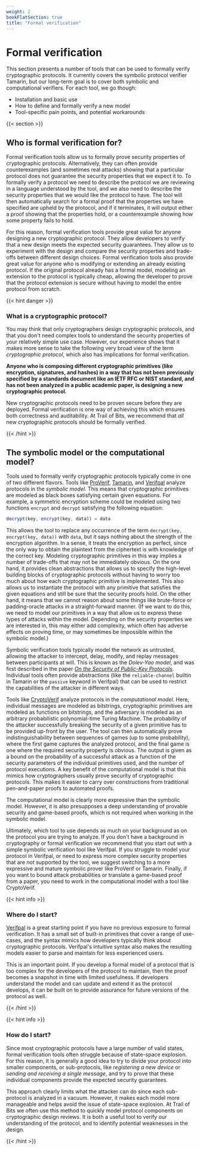 ```yaml
---
weight: 2
bookFlatSection: true
title: "Formal verification"
---
```


# Formal verification

This section presents a number of tools that can be used to formally verify
cryptographic protocols. It currently covers the symbolic protocol verifier
Tamarin, but our long-term goal is to cover both symbolic and computational
verifiers. For each tool, we go though:

- Installation and basic use
- How to define and formally verify a new model
- Tool-specific pain points, and potential workarounds

{{< section >}}

## Who is formal verification for?

Formal verification tools allow us to formally prove security properties of cryptographic protocols. Alternatively, they
can often provide counterexamples (and sometimes real attacks) showing that a particular protocol does not guarantee the
security properties that we expect it to. To formally verify a protocol we need to describe the protocol we are
reviewing in a language understood by the tool, and we also need to describe the security properties that we would like
the protocol to have. The tool will then automatically search for a formal proof that the properties we have specified
are upheld by the protocol, and if it terminates, it will output either a proof showing that the properties hold, or a
counterexample showing how some property fails to hold.

For this reason, formal verification tools provide great value for anyone designing a new cryptographic protocol. They
allow developers to verify that a new design meets the expected security guarantees. They allow us to experiment with
the design and compare the security properties and trade-offs between different design choices. Formal verification
tools also provide great value for anyone who is modifying or extending an already existing protocol. If the original
protocol already has a formal model, modeling an extension to the protocol is typically cheap, allowing the developer to
prove that the protocol extension is secure without having to model the entire protocol from scratch.

{{< hint danger >}}

### What is a cryptographic protocol?

You may think that only cryptographers design cryptographic protocols, and that you don't need complex tools to
understand the security properties of your relatively simple use case. However, our experience shows that it makes more
sense to take the following very broad view of the term _cryptographic protocol_, which also has implications for formal
verification.

**Anyone who is composing different cryptographic primitives (like encryption, signatures, and hashes) in a way that has
not been previously specified by a standards document like an IETF RFC or NIST standard, and has not been analyzed in a
public academic paper, is designing a new cryptographic protocol.**

New cryptographic protocols need to be proven secure before they are deployed. Formal verification is one way of
achieving this which ensures both correctness and auditability. At Trail of Bits, we recommend that _all_ new
cryptographic protocols should be formally verified.

{{< /hint >}}

## The symbolic model or the computational model?

Tools used to formally verify cryptographic protocols typically come in one of two different flavors. Tools like
[ProVerif](https://bblanche.gitlabpages.inria.fr/proverif/), [Tamarin](https://tamarin-prover.com/), and
[Verifpal](https://verifpal.com/) analyze protocols in the _symbolic model_. This means that cryptographic primitives
are modeled as black boxes satisfying certain given equations. For example, a symmetric encryption scheme could be
modeled using two functions `encrypt` and `decrypt` satisfying the following equation:

```js
decrypt(key, encrypt(key, data)) = data
```

This allows the tool to replace any occurrence of the term `decrypt(key, encrypt(key, data))` with `data`, but it says
nothing about the strength of the encryption algorithm. In a sense, it treats the encryption as perfect, since the only
way to obtain the plaintext from the ciphertext is with knowledge of the correct key. Modeling cryptographic primitives
in this way implies a number of trade-offs that may not be immediately obvious. On the one hand, it provides clean
abstractions that allows us to specify the high-level building blocks of cryptographic protocols without having to worry
too much about how each cryptographic primitive is implemented. This also allows us to instantiate the protocol with any
primitive that satisfies the given equations and still be sure that the security proofs hold. On the other hand, it
means that we cannot reason about some things like brute-force or padding-oracle attacks in a straight-forward manner.
(If we want to do this, we need to model our primitives in a way that allow us to express these types of attacks within
the model. Depending on the security properties we are interested in, this may either add complexity, which often has
adverse effects on proving time, or may sometimes be impossible within the symbolic model.)

Symbolic verification tools typically model the network as untrusted, allowing the attacker to intercept, delay, modify,
and replay messages between participants at will. This is known as the _Dolev-Yao model_, and was first described in the
paper [_On the Security of Public-Key Protocols_](https://www.cs.huji.ac.il/~dolev/pubs/dolev-yao-ieee-01056650.pdf).
Individual tools often provide abstractions (like the `reliable-channel` builtin in Tamarin or the `passive` keyword in
Verifpal) that can be used to restrict the capabilities of the attacker in different ways.

Tools like [CryptoVerif](https://bblanche.gitlabpages.inria.fr/CryptoVerif/) analyze protocols in the _computational
model_. Here, individual messages are modeled as bitstrings, cryptographic primitives are modeled as functions on
bitstrings, and the adversary is modeled as an arbitrary probabilistic polynomial-time Turing Machine. The probability
of the attacker successfully breaking the security of a given primitive has to be provided up-front by the user. The
tool can then automatically prove indistinguishability between sequences of games (up to some probability), where the
first game captures the analyzed protocol, and the final game is one where the required security property is obvious.
The output is given as a bound on the probability of a successful attack as a function of the security parameters of the
individual primitives used, and the number of protocol executions. A key benefit of the computational model is that this
mimics how cryptographers usually prove security of cryptographic protocols. This makes it easier to carry over
constructions from traditional pen-and-paper proofs to automated proofs.

The computational model is clearly more expressive than the symbolic model. However, it is also presupposes a deep
understanding of provable security and game-based proofs, which is not required when working in the symbolic model.

Ultimately, which tool to use depends as much on your background as on the protocol you are trying to analyze. If you
don't have a background in cryptography or formal verification we recommend that you start out with a simple symbolic
verification tool like Verifpal. If you struggle to model your protocol in Verifpal, or need to express more complex
security properties that are not supported by the tool, we suggest switching to a more expressive and mature symbolic
prover like ProVerif or Tamarin. Finally, if you want to bound attack probabilities or translate a game-based proof from
a paper, you need to work in the computational model with a tool like CryptoVerif.

{{< hint info >}}

### Where do I start?

[Verifpal](https://verifpal.com) is a great starting point if you have no previous exposure to formal verification. It
has a small set of built-in primitives that cover a range of use-cases, and the syntax mimics how developers typically
think about cryptographic protocols. Verifpal's intuitive syntax also makes the resulting models easier to parse and
maintain for less experienced users.

This is an important point. If you develop a formal model of a protocol that is too complex for the developers of the
protocol to maintain, then the proof becomes a snapshot in time with limited usefulness. If developers understand the
model and can update and extend it as the protocol develops, it can be built on to provide assurance for future versions
of the protocol as well.

{{< /hint >}}

{{< hint info >}}

### How do I start?

Since most cryptographic protocols have a large number of valid states, formal verification tools often struggle because
of state-space explosion. For this reason, it is generally a good idea to try to divide your protocol into smaller
components, or sub-protocols, like _registering a new device_ or _sending and receiving a single message_, and try to
prove that these individual components provide the expected security guarantees.

This approach clearly limits what the attacker can do since each sub-protocol is analyzed in a vacuum. However, it makes
each model more manageable and helps avoid the issue of state-space explosion. At Trail of Bits we often use this method
to quickly model protocol components on cryptographic design reviews. It is both a useful tool to verify our
understanding of the protocol, and to identify potential weaknesses in the design.

{{< /hint >}}
